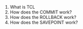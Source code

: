 1. What is TCL
2. How does the COMMIT work?
3. How does the ROLLBACK work?
4. How does the SAVEPOINT work?
